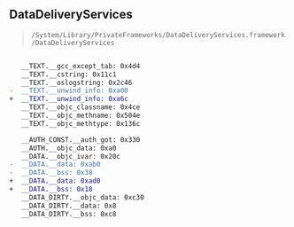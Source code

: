 ## DataDeliveryServices

> `/System/Library/PrivateFrameworks/DataDeliveryServices.framework/DataDeliveryServices`

```diff

   __TEXT.__gcc_except_tab: 0x4d4
   __TEXT.__cstring: 0x11c1
   __TEXT.__oslogstring: 0x2c46
-  __TEXT.__unwind_info: 0xa00
+  __TEXT.__unwind_info: 0xa6c
   __TEXT.__objc_classname: 0x4ce
   __TEXT.__objc_methname: 0x504e
   __TEXT.__objc_methtype: 0x136c

   __AUTH_CONST.__auth_got: 0x330
   __AUTH.__objc_data: 0xa0
   __DATA.__objc_ivar: 0x20c
-  __DATA.__data: 0xab0
-  __DATA.__bss: 0x38
+  __DATA.__data: 0xad0
+  __DATA.__bss: 0x18
   __DATA_DIRTY.__objc_data: 0xc30
   __DATA_DIRTY.__data: 0x8
   __DATA_DIRTY.__bss: 0xc8

```
